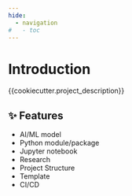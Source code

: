 ```yaml
---
hide:
  - navigation
#   - toc
---
```


# Introduction

{{cookiecutter.project_description}}

## ✨ Features

- AI/ML model
- Python module/package
- Jupyter notebook
- Research
- Project Structure
- Template
- CI/CD
